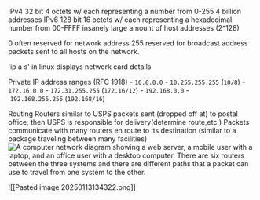 IPv4
	32 bit 
	4 octets w/ each representing a number from 0-255
	4 billion addresses 
IPv6
	128 bit 
	16 octets w/ each representing a hexadecimal number from 00-FFFF 
	insanely large amount of host addresses (2^128) 

0 often reserved for network address
255 reserved for broadcast address 
	packets sent to all hosts on the network.

'ip a s' in linux 
	displays network card details 

Private IP address ranges (RFC 1918)
	- `10.0.0.0` - `10.255.255.255` (`10/8`)
	- `172.16.0.0` - `172.31.255.255` (`172.16/12`)
	- `192.168.0.0` - `192.168.255.255` (`192.168/16`)

Routing 
	Routers similar to USPS
	packets sent (dropped off at) to postal office, then USPS is responsible for delivery(determine route,etc.)
	Packets communicate with many routers en route to its destination (similar to a package traveling between many facilities)
![A computer network diagram showing a web server, a mobile user with a laptop, and an office user with a desktop computer. There are six routers between the three systems and there are different paths that a packet can use to travel from one system to the other.](https://tryhackme-images.s3.amazonaws.com/user-uploads/5f04259cf9bf5b57aed2c476/room-content/5f04259cf9bf5b57aed2c476-1719848991082.svg)


![[Pasted image 20250113134322.png]]

